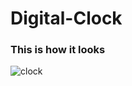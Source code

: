 # Digital-Clock
### This is how it looks
![clock](https://user-images.githubusercontent.com/112062354/233848491-69dd9f89-622b-4468-bc76-965c05f2edd7.png)
